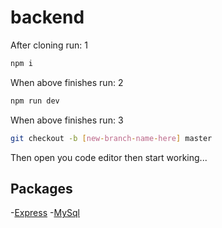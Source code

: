 # backend

After cloning run: 1
```sh
npm i
```

When above finishes run: 2
```sh
npm run dev
```

When above finishes run: 3
```sh
git checkout -b [new-branch-name-here] master
```

Then open you code editor then start working...

## Packages
-[Express](https://expressjs.com/en/4x/api.html#req)
-[MySql](https://www.npmjs.com/package/mysql)

